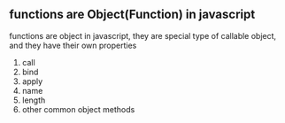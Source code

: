 ## functions are Object(Function) in javascript
functions are object in javascript, they are special type of callable object, and they have their own properties
1. call 
2. bind
3. apply
4. name
5. length
6. other common object methods